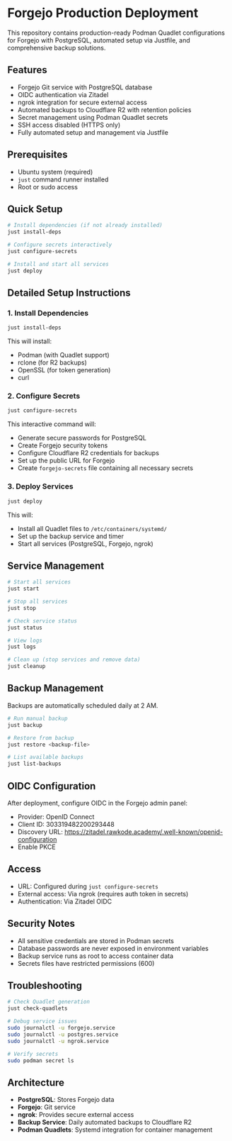 # Forgejo Production Deployment

This repository contains production-ready Podman Quadlet configurations for Forgejo with PostgreSQL, automated setup via Justfile, and comprehensive backup solutions.

## Features

- Forgejo Git service with PostgreSQL database
- OIDC authentication via Zitadel
- ngrok integration for secure external access
- Automated backups to Cloudflare R2 with retention policies
- Secret management using Podman Quadlet secrets
- SSH access disabled (HTTPS only)
- Fully automated setup and management via Justfile

## Prerequisites

- Ubuntu system (required)
- `just` command runner installed
- Root or sudo access

## Quick Setup

```bash
# Install dependencies (if not already installed)
just install-deps

# Configure secrets interactively
just configure-secrets

# Install and start all services
just deploy
```

## Detailed Setup Instructions

### 1. Install Dependencies

```bash
just install-deps
```

This will install:
- Podman (with Quadlet support)
- rclone (for R2 backups)
- OpenSSL (for token generation)
- curl

### 2. Configure Secrets

```bash
just configure-secrets
```

This interactive command will:
- Generate secure passwords for PostgreSQL
- Create Forgejo security tokens
- Configure Cloudflare R2 credentials for backups
- Set up the public URL for Forgejo
- Create `forgejo-secrets` file containing all necessary secrets

### 3. Deploy Services

```bash
just deploy
```

This will:
- Install all Quadlet files to `/etc/containers/systemd/`
- Set up the backup service and timer
- Start all services (PostgreSQL, Forgejo, ngrok)

## Service Management

```bash
# Start all services
just start

# Stop all services
just stop

# Check service status
just status

# View logs
just logs

# Clean up (stop services and remove data)
just cleanup
```

## Backup Management

Backups are automatically scheduled daily at 2 AM.

```bash
# Run manual backup
just backup

# Restore from backup
just restore <backup-file>

# List available backups
just list-backups
```

## OIDC Configuration

After deployment, configure OIDC in the Forgejo admin panel:
- Provider: OpenID Connect
- Client ID: 303319482200293448
- Discovery URL: https://zitadel.rawkode.academy/.well-known/openid-configuration
- Enable PKCE

## Access

- URL: Configured during `just configure-secrets`
- External access: Via ngrok (requires auth token in secrets)
- Authentication: Via Zitadel OIDC

## Security Notes

- All sensitive credentials are stored in Podman secrets
- Database passwords are never exposed in environment variables
- Backup service runs as root to access container data
- Secrets files have restricted permissions (600)

## Troubleshooting

```bash
# Check Quadlet generation
just check-quadlets

# Debug service issues
sudo journalctl -u forgejo.service
sudo journalctl -u postgres.service
sudo journalctl -u ngrok.service

# Verify secrets
sudo podman secret ls
```

## Architecture

- **PostgreSQL**: Stores Forgejo data
- **Forgejo**: Git service
- **ngrok**: Provides secure external access
- **Backup Service**: Daily automated backups to Cloudflare R2
- **Podman Quadlets**: Systemd integration for container management